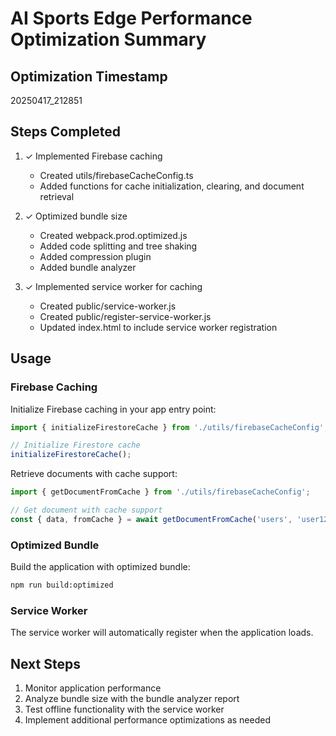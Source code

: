 # AI Sports Edge Performance Optimization Summary

## Optimization Timestamp
20250417_212851

## Steps Completed
1. ✓ Implemented Firebase caching
   - Created utils/firebaseCacheConfig.ts
   - Added functions for cache initialization, clearing, and document retrieval

2. ✓ Optimized bundle size
   - Created webpack.prod.optimized.js
   - Added code splitting and tree shaking
   - Added compression plugin
   - Added bundle analyzer

3. ✓ Implemented service worker for caching
   - Created public/service-worker.js
   - Created public/register-service-worker.js
   - Updated index.html to include service worker registration

## Usage

### Firebase Caching
Initialize Firebase caching in your app entry point:
```javascript
import { initializeFirestoreCache } from './utils/firebaseCacheConfig';

// Initialize Firestore cache
initializeFirestoreCache();
```

Retrieve documents with cache support:
```javascript
import { getDocumentFromCache } from './utils/firebaseCacheConfig';

// Get document with cache support
const { data, fromCache } = await getDocumentFromCache('users', 'user123');
```

### Optimized Bundle
Build the application with optimized bundle:
```bash
npm run build:optimized
```

### Service Worker
The service worker will automatically register when the application loads.

## Next Steps
1. Monitor application performance
2. Analyze bundle size with the bundle analyzer report
3. Test offline functionality with the service worker
4. Implement additional performance optimizations as needed
